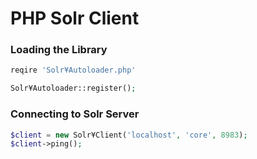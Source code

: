 # PHP Solr Client
### Loading the Library ###
```php
reqire 'Solr¥Autoloader.php'

Solr¥Autoloader::register();
```
### Connecting to Solr Server ###
```php
$client = new Solr¥Client('localhost', 'core', 8983);
$client->ping();
```
